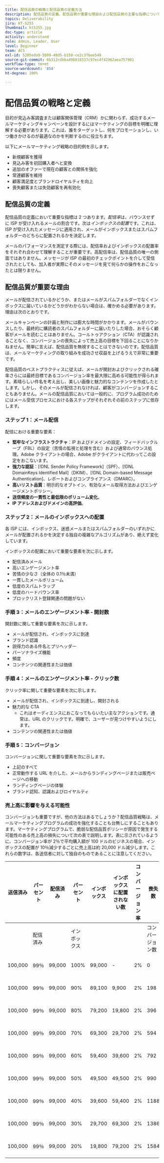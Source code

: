 ```yaml
---
title: 配信品質の戦略と配信品質の定義方法
description: 配信品質の定義、配信品質が重要な理由および配信品質の主要な指標について説明します。
topics: Deliverability
jira: KT-5255
thumbnail: kt5255.jpg
doc-type: article
activity: understand
role: Admin, Leader, User
level: Beginner
team: ACS
exl-id: 5285eda9-5099-48d5-b150-ce2c376ee549
source-git-commit: 6b312cdbba496818337c97ec4f42962aea757901
workflow-type: tm+mt
source-wordcount: '854'
ht-degree: 100%

---
```


# 配信品質の戦略と定義

目的が見込み客調査または顧客関係管理（CRM）かに関わらず、成功するメールマーケティングキャンペーンを設計するにはマーケティングの目標を明確に理解する必要があります。これは、誰をターゲットし、何をプロモーションし、いつ働きかけるのが最適なのかを判断するのに役立ちます。

以下にメールマーケティング戦略の目的例を示します。

* 新規顧客を獲得
* 見込み客を初回購入者へと変換
* 追加のオファーで現在の顧客との関係を強化
* 常連顧客を維持
* 顧客満足度とブランドロイヤルティを向上
* 喪失顧客または失効顧客を再有効化

## 配信品質の定義

配信品質の定義において重要な指標は 2 つあります。*配信率*&#x200B;は、バウンスせずに ISP が受け入れるメールの割合です。次は&#x200B;*インボックスの配置*&#x200B;です。これは、ISP が受け入れたメッセージに適用され、メールがインボックスまたはスパムフォルダーのどちらに配置されるかを決定します。

メールのパフォーマンスを測定する際には、配信率およびインボックスの配置率をそれぞれ合わせて理解することが重要です。高配信率は、配信品質の唯一の側面ではありません。メッセージが ISP の最初のチェックポイントを介して受信されたとしても、加入者が実際にそのメッセージを見て何らかの操作をおこなったとは限りません。

## 配信品質が重要な理由

メールが配信されているかどうか、またはメールがスパムフォルダーでなくインボックスに届いているかどうかがわからない場合は、確かめる必要があります。理由は次のとおりです。

メールキャンペーンの計画と制作には膨大な時間がかかります。メールがバウンスしたり、最終的に購読者のスパムフォルダーに届いたりした場合、おそらく顧客がメールを読むことはありません。コールトゥアクション（CTA）が認識されることなく、コンバージョンの喪失によって売上高の目標を下回ることになりかねません。簡単に言えば、配信品質を無視することはできないのです。配信品質は、メールマーケティングの取り組みを成功させ収益を上げるうえで非常に重要です。

配信品質のベストプラクティスに従えば、メールが開封およびクリックされる確率さらには最終目標であるコンバージョン率を最大限に高める可能性が得られます。素晴らしい件名を考え出し、美しい画像と魅力的なコンテンツを作成したとします。しかし、そのメールが配信されなければ、顧客がコンバージョンすることもありません。メールの配信品質においては一般的に、プログラム成功のためにはメール受信プロセスにおける各ステップがそれぞれその前のステップに依存します。

### ステップ 1：メール配信

配信における重要な要素：

* **堅牢なインフラストラクチャ**：IP およびドメインの設定、フィードバックループ（FBL）の設定（苦情の監視と処理を含む）および通常のバウンス処理。Adobe クライアントの場合、Adobe がクライアントに代わってこの設定をおこないます。
* **強力な認証**：[!DNL Sender Policy Framework]（SPF）、[!DNL DomainKeys Identified Mail]（DKIM）、[!DNL Domain-based Message Authentication]、レポートおよびコンプライアンス（DMARC）。
* **高いリスト品質**：明示的なオプトイン、有効なメール取得方法およびエンゲージメントポリシー。
* **送信頻度の一貫性と最低限のボリューム変化**。
* **IP アドレスおよびドメインの高評価**。

### ステップ 2：メールのインボックスへの配置

各 ISP には、インボックス、迷惑メールまたはスパムフォルダーのいずれかにメールが配置されるかを決定する独自の複雑なアルゴリズムがあり、絶えず変化しています。

インボックスの配置において重要な要素を次に示します。

* 配信済みメール
* 高いエンゲージメント率
* 苦情の少なさ（全体の 0.1％未満）
* 一貫したメールボリューム
* 低度のスパムトラップ
* 低度のハードバウンス率
* ブロックリスト登録関連の問題がない

### 手順 3：メールのエンゲージメント率 - 開封数

開封数に関して重要な要素を次に示します。

* メールが配信され、インボックスに到達
* ブランド認識
* 説得力のある件名とプリヘッダー
* パーソナライズ機能
* 頻度
* コンテンツの関連性または価値

### 手順 4：メールのエンゲージメント率 - クリック数

クリック率に関して重要な要素を次に示します。

* メールが配信され、インボックスに到達し、開封される
* 魅力的な CTA
   * これはオーディエンスにおこなってもらいたい主なアクションです。通常は、URL のクリックです。明確で、ユーザーが見つけやすいようにします。
* コンテンツの関連性または価値

### 手順 5：コンバージョン

コンバージョンに関して重要な要素を次に示します。

* 上記のすべて
* 正常動作する URL を介した、メールからランディングページまたは販売ページへの移動
* ランディングページの体験
* ブランド認知、認識およびロイヤルティ


### 売上高に影響を与える可能性

コンバージョンも重要ですが、他の方法はあるでしょうか？配信品質戦略は、メールマーケティングプログラムの成功を強化することも台無しにすることもあります。マーケティングプログラムで、脆弱な配信品質ポリシーが原因で発生する可能性のある売上高の損失について次の表で説明します。表に示されているように、コンバージョン率が 2％で平均購入額が 100 ドルのビジネスの場合、インボックスの配置が 10％減少するごとに売上高は約 20,000 ドル減少します。これらの数字は、各送信者に対して独自のものであることに注意してください。

| 送信済み | パーセント | 配信済み | パーセント | インボックス | インボックスに配置されない数 | コンバージョン率 | 喪失数 | 平均 | 損失 |
|------|-----------|-----------|----------|-------|---------------------|-----------------|-----------------|----------|-----------|
|      | 配信済み |           | インボックス |       |                     |                 | コンバージョン数 | 購入 | 売上高 |
| 100,000 | 99％ | 99,000 | 100% | 99,000 | - | 2% | 0 | 100 ドル | - ドル |
| 100,000 | 99％ | 99,000 | 90% | 89,100 | 9,900 | 2% | 198 | 100 ドル | 19,800 ドル |
| 100,000 | 99％ | 99,000 | 80% | 79,200 | 19,800 | 2% | 396 | 100 ドル | 39,600 ドル |
| 100,000 | 99％ | 99,000 | 70% | 69,300 | 29,700 | 2% | 594 | 100 ドル | 59,400 ドル |
| 100,000 | 99％ | 99,000 | 60% | 59,400 | 39,600 | 2% | 792 | 100 ドル | 79,200 ドル |
| 100,000 | 99％ | 99,000 | 50% | 49,500 | 49,500 | 2% | 990 | 100 ドル | 99,000 ドル |
| 100,000 | 99％ | 99,000 | 40% | 39,600 | 59,400 | 2% | 1188 | 100 ドル | 118,800 ドル |
| 100,000 | 99％ | 99,000 | 30% | 29,700 | 69,300 | 2% | 1386 | 100 ドル | 138,600 ドル |
| 100,000 | 99％ | 99,000 | 20% | 19,800 | 79,200 | 2% | 1584 | 100 ドル | 158,400 ドル |

